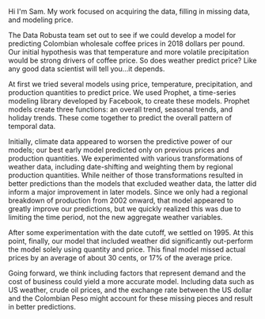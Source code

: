 Hi I'm Sam. My work focused on acquiring the data, filling in missing data, and modeling price.

The Data Robusta team set out to see if we could develop a model for predicting Colombian wholesale coffee prices in 2018 dollars per pound. Our initial hypothesis was that temperature and more volatile precipitation would be strong drivers of coffee price. So does weather predict price? Like any good data scientist will tell you...it depends.

At first we tried several models using price, temperature, precipitation, and production quantities to predict price. We used Prophet, a time-series modeling library developed by Facebook, to create these models. Prophet models create three functions: an overall trend, seasonal trends, and holiday trends. These come together to predict the overall pattern of temporal data. 

Initially, climate data appeared to worsen the predictive power of our models; our best early model predicted only on previous prices and production quantities. We experimented with various transformations of weather data, including date-shifting and weighting them by regional production quantities. While neither of those transformations resulted in better predictions than the models that excluded weather data, the latter did inform a major improvement in later models. Since we only had a regional breakdown of production from 2002 onward, that model appeared to greatly improve our predictions, but we quickly realized this was due to limiting the time period, not the new aggregate weather variables.

After some experimentation with the date cutoff, we settled on 1995. At this point, finally, our model that included weather did significantly out-perform the model solely using quantity and price. This final model missed actual prices by an average of about 30 cents, or 17% of the average price. 

Going forward, we think including factors that represent demand and the cost of business could yield a more accurate model. Including data such as US weather, crude oil prices, and the exchange rate between the US dollar and the Colombian Peso might account for these missing pieces and result in better predictions.